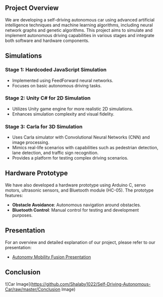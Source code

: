 ## Project Overview

We are developing a self-driving autonomous car using advanced artificial intelligence techniques and machine learning algorithms, including neural network graphs and genetic algorithms. This project aims to simulate and implement autonomous driving capabilities in various stages and integrate both software and hardware components.

## Simulations

### Stage 1: Hardcoded JavaScript Simulation

- Implemented using FeedForward neural networks.
- Focuses on basic autonomous driving tasks.

### Stage 2: Unity C# for 2D Simulation

- Utilizes Unity game engine for more realistic 2D simulations.
- Enhances simulation complexity and visual fidelity.

### Stage 3: Carla for 3D Simulation

- Uses Carla simulator with Convolutional Neural Networks (CNN) and image processing.
- Mimics real-life scenarios with capabilities such as pedestrian detection, lane detection, and traffic sign recognition.
- Provides a platform for testing complex driving scenarios.

## Hardware Prototype

We have also developed a hardware prototype using Arduino C, servo motors, ultrasonic sensors, and Bluetooth module (HC-05). The prototype features:

- **Obstacle Avoidance**: Autonomous navigation around obstacles.
- **Bluetooth Control**: Manual control for testing and development purposes.

## Presentation

For an overview and detailed explanation of our project, please refer to our presentation:

- [Autonomy Mobility Fusion Presentation](https://drive.google.com/file/u/4/d/1Lekqfe0vgKUBpHBO0uA8bYuV-UjQzoSc/view?usp=drive_web)

## Conclusion

![Car Image](https://github.com/Shalaby1022/Self-Driving-Autonomous-Car/raw/master/Conclusion Image)

